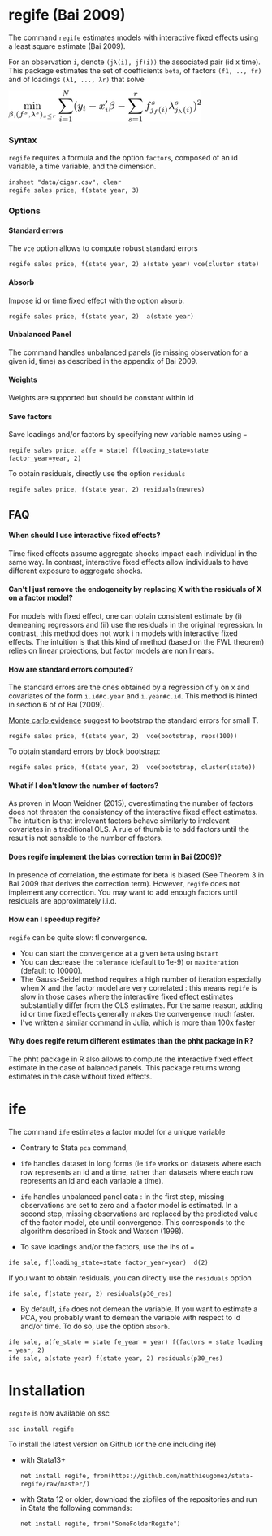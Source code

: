 

# regife (Bai 2009)

The command `regife` estimates models with interactive fixed effects using a least square estimate (Bai 2009).

For an observation `i`, denote `(jλ(i), jf(i))` the associated pair (id x time).  This package estimates the set of coefficients `beta`, of factors `(f1, .., fr)` and of loadings `(λ1, ..., λr)` that solve

![minimization](img/minimization.png)







### Syntax

`regife` requires a formula and the option `factors`, composed of an id variable, a time variable, and the dimension.

```
insheet "data/cigar.csv", clear
regife sales price, f(state year, 3)
```


### Options

#### Standard errors
The `vce` option allows to compute robust standard errors 

```
regife sales price, f(state year, 2) a(state year) vce(cluster state) 
```


#### Absorb
Impose id or time fixed effect with the option `absorb`. 

```
regife sales price, f(state year, 2)  a(state year)
```
#### Unbalanced Panel
The command handles unbalanced panels (ie missing observation for a given id, time) as described in the appendix of Bai 2009. 





#### Weights
Weights are supported but should be constant within id

#### Save factors
Save loadings and/or factors by specifying new variable names using `=`

```
regife sales price, a(fe = state) f(loading_state=state factor_year=year, 2) 
```

To obtain residuals, directly use the option `residuals`


```
regife sales price, f(state year, 2) residuals(newres)
```




## FAQ
#### When should I use interactive fixed effects?
Time fixed effects assume aggregate shocks impact each individual in the same way. In contrast, interactive fixed effects allow individuals to have different exposure to aggregate shocks. 

#### Can't I just remove the endogeneity by replacing X with the residuals of X on a factor model?
For models with fixed effect, one can obtain consistent estimate by (i) demeaning regressors and (ii) use the residuals in the original regression.
In contrast, this method does not work i n models with interactive fixed effects. The intuition is that this kind of method (based on the FWL theorem) relies on linear projections, but factor models are non linears.


#### How are standard errors computed?
The standard errors are the ones obtained by a regression of y on x and covariates of the form `i.id#c.year` and `i.year#c.id`. This method is hinted in section 6 of of Bai (2009).

[Monte carlo evidence](monte-carlo/result.png) suggest to bootstrap the standard errors for small T.
```
regife sales price, f(state year, 2)  vce(bootstrap, reps(100))
```

To obtain standard errors by block bootstrap:
```
regife sales price, f(state year, 2)  vce(bootstrap, cluster(state))
```

#### What if I don't know the number of factors?
As proven in Moon Weidner (2015), overestimating the number of factors does not threaten the consistency of the interactive fixed effect estimates. The intuition is that irrelevant factors behave similarly to irrelevant covariates in a traditional OLS. A rule of thumb is to add factors until the result is not sensible to the number of factors.

#### Does regife implement the bias correction term in Bai (2009)?
In presence of correlation, the estimate for beta is biased (See Theorem 3 in Bai 2009 that derives the correction term). However, `regife` does not implement any correction. You may want to add enough factors until residuals are approximately i.i.d.


#### How can I speedup regife?

`regife` can be quite slow: tl convergence. 

- You can start the convergence at a given `beta` using `bstart`
- You can decrease the `tolerance` (default to 1e-9) or `maxiteration` (default to 10000).
- The Gauss-Seidel method requires a high number of iteration especially when X and the factor model are very correlated : this means `regife` is slow in those cases where the interactive fixed effect estimates substantially differ from the OLS estimates. For the same reason, adding id or time fixed effects generally makes the convergence much faster.
- I've written a [similar command](https://github.com/matthieugomez/PanelFactorModels.jl) in Julia, which is more than 100x faster


#### Why does regife return different estimates than the phht package in R?
The phht package in R also allows to compute the interactive fixed effect estimate in the case of balanced panels. This package returns wrong estimates in the case without fixed effects. 




# ife
The command `ife` estimates a factor model for a unique variable

- Contrary to Stata `pca` command, 
 - `ife` handles dataset in long forms (ie `ife` works on datasets where each row represents an id and a time, rather than datasets where each row represents an id and each variable a time).
 - `ife` handles unbalanced panel data : in the first step, missing observations are set to zero and a factor model is estimated.  In a second step, missing observations are replaced by the predicted value of the factor model, etc until convergence. This corresponds to the algorithm described in Stock and Watson (1998).


- To save loadings and/or the factors, use the lhs of `=`
 ```
 ife sale, f(loading_state=state factor_year=year)  d(2)
 ```

 If you want to obtain residuals, you can directly use the `residuals` option

 ```
 ife sale, f(state year, 2) residuals(p30_res)
 ```

- By default, `ife` does not demean the variable. If you want to estimate a PCA, you probably want to demean the variable with respect to id and/or time. To do so, use the option `absorb`. 


 ```
 ife sale, a(fe_state = state fe_year = year) f(factors = state loading = year, 2) 
 ife sale, a(state year) f(state year, 2) residuals(p30_res)
 ```

# Installation
`regife` is now available on ssc
```
ssc install regife
```

To install the latest version  on Github (or the one including ife)
- with Stata13+
	```
	net install regife, from(https://github.com/matthieugomez/stata-regife/raw/master/)
	```

- with Stata 12 or older, download the zipfiles of the repositories and run in Stata the following commands:
	```
	net install regife, from("SomeFolderRegife")
	```
